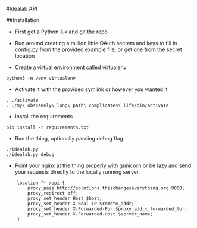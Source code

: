 #Idealab API

##Installation

* First get a Python 3.x and git the repo

* Run around creating a million little OAuth secrets and keys to fill in config.py from the provided example file, or get one from the secret location

* Create a virtual environment called virtualenv

```shell
python3 -m venv virtualenv
```

* Activate it with the provided symlink or however you wanted it

```shell
. ./activate
. ./my\ obscenely\ long\ path\ complicates\ life/bin/activate
```

* Install the requirements

```shell
pip install -r requirements.txt
```

* Run the thing, optionally passing debug flag

```shell
./idealab.py
./idealab.py debug
```

* Point your nginx at the thing properly with gunicorn or be lazy and send your requests directly to the locally running server.

  
```nginx
    location ^~ /api {
        proxy_pass http://solutions.thischangeseverything.org:9000;
        proxy_redirect off;
        proxy_set_header Host $host;
        proxy_set_header X-Real-IP $remote_addr;
        proxy_set_header X-Forwarded-For $proxy_add_x_forwarded_for;
        proxy_set_header X-Forwarded-Host $server_name;
    }
```
